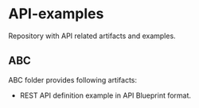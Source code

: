 # API-examples

Repository with API related artifacts and examples.

## ABC

ABC folder provides following artifacts:
* REST API definition example in API Blueprint format.